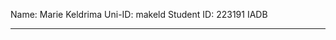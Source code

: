 Name: Marie Keldrima
Uni-ID: makeld
Student ID: 223191 IADB

----------------------------------------------------------------------------------------
